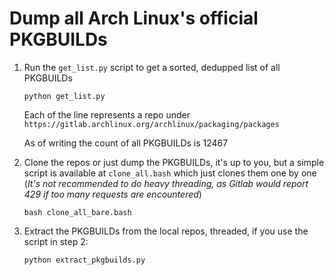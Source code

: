 # Dump all Arch Linux's official PKGBUILDs

1. Run the `get_list.py` script to get a sorted, dedupped list of all PKGBUILDs
    ```
    python get_list.py
    ```
    Each of the line represents a repo under `https://gitlab.archlinux.org/archlinux/packaging/packages`

    As of writing the count of all PKGBUILDs is 12467
2. Clone the repos or just dump the PKGBUILDs, it's up to you, but a simple script is available at `clone_all.bash` which just clones them one by one (_It's not recommended to do heavy threading, as Gitlab  would report 429 if too many requests are encountered_)
    ```
    bash clone_all_bare.bash
    ```
3. Extract the PKGBUILDs from the local repos, threaded, if you use the script in step 2:
    ```
    python extract_pkgbuilds.py
    ```